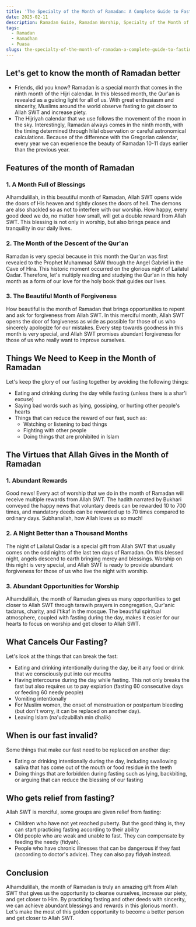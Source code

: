 ```yaml
---
title: 'The Specialty of the Month of Ramadan: A Complete Guide to Fasting and Worship'
date: 2025-02-11
description: Ramadan Guide, Ramadan Worship, Specialty of the Month of Ramadan
tags:
  - Ramadan
  - Ramadhan
  - Puasa
slugs: the-specialty-of-the-month-of-ramadan-a-complete-guide-to-fasting-and-worship
---
```


## Let's get to know the month of Ramadan better

- Friends, did you know? Ramadan is a special month that comes in the ninth month of the Hijri calendar. In this blessed month, the Qur'an is revealed as a guiding light for all of us. With great enthusiasm and sincerity, Muslims around the world observe fasting to get closer to Allah SWT and increase piety.
- The Hijriyah calendar that we use follows the movement of the moon in the sky. Interestingly, Ramadan always comes in the ninth month, with the timing determined through hilal observation or careful astronomical calculations. Because of the difference with the Gregorian calendar, every year we can experience the beauty of Ramadan 10-11 days earlier than the previous year.

## Features of the month of Ramadan

### 1. A Month Full of Blessings

Alhamdulillah, in this beautiful month of Ramadan, Allah SWT opens wide the doors of His heaven and tightly closes the doors of hell. The demons are also shackled so as not to interfere with our worship. How happy, every good deed we do, no matter how small, will get a double reward from Allah SWT. This blessing is not only in worship, but also brings peace and tranquility in our daily lives.

### 2. The Month of the Descent of the Qur'an

Ramadan is very special because in this month the Qur'an was first revealed to the Prophet Muhammad SAW through the Angel Gabriel in the Cave of Hira. This historic moment occurred on the glorious night of Lailatul Qadar. Therefore, let's multiply reading and studying the Qur'an in this holy month as a form of our love for the holy book that guides our lives.

### 3. The Beautiful Month of Forgiveness

How beautiful is the month of Ramadan that brings opportunities to repent and ask for forgiveness from Allah SWT. In this merciful month, Allah SWT opens the door of forgiveness as wide as possible for those of us who sincerely apologize for our mistakes. Every step towards goodness in this month is very special, and Allah SWT promises abundant forgiveness for those of us who really want to improve ourselves.

## Things We Need to Keep in the Month of Ramadan

Let's keep the glory of our fasting together by avoiding the following things:

- Eating and drinking during the day while fasting (unless there is a shar'i excuse)
- Saying bad words such as lying, gossiping, or hurting other people's hearts
- Things that can reduce the reward of our fast, such as:
  - Watching or listening to bad things
  - Fighting with other people
  - Doing things that are prohibited in Islam

## The Virtues that Allah Gives in the Month of Ramadan

### 1. Abundant Rewards

Good news! Every act of worship that we do in the month of Ramadan will receive multiple rewards from Allah SWT. The hadith narrated by Bukhari conveyed the happy news that voluntary deeds can be rewarded 10 to 700 times, and mandatory deeds can be rewarded up to 70 times compared to ordinary days. Subhanallah, how Allah loves us so much!

### 2. A Night Better than a Thousand Months

The night of Lailatul Qadar is a special gift from Allah SWT that usually comes on the odd nights of the last ten days of Ramadan. On this blessed night, angels descend to earth bringing mercy and blessings. Worship on this night is very special, and Allah SWT is ready to provide abundant forgiveness for those of us who live the night with worship.

### 3. Abundant Opportunities for Worship

Alhamdulillah, the month of Ramadan gives us many opportunities to get closer to Allah SWT through tarawih prayers in congregation, Qur'anic tadarus, charity, and i'tikaf in the mosque. The beautiful spiritual atmosphere, coupled with fasting during the day, makes it easier for our hearts to focus on worship and get closer to Allah SWT.

## What Cancels Our Fasting?

Let's look at the things that can break the fast:

- Eating and drinking intentionally during the day, be it any food or drink that we consciously put into our mouths
- Having intercourse during the day while fasting. This not only breaks the fast but also requires us to pay expiation (fasting 60 consecutive days or feeding 60 needy people)
- Vomiting intentionally
- For Muslim women, the onset of menstruation or postpartum bleeding (but don't worry, it can be replaced on another day).
- Leaving Islam (na'udzubillah min dhalik)

## When is our fast invalid?

Some things that make our fast need to be replaced on another day:

- Eating or drinking intentionally during the day, including swallowing saliva that has come out of the mouth or food residue in the teeth
- Doing things that are forbidden during fasting such as lying, backbiting, or arguing that can reduce the blessing of our fasting

## Who gets relief from fasting?

Allah SWT is merciful, some groups are given relief from fasting:

- Children who have not yet reached puberty. But the good thing is, they can start practicing fasting according to their ability
- Old people who are weak and unable to fast. They can compensate by feeding the needy (fidyah).
- People who have chronic illnesses that can be dangerous if they fast (according to doctor's advice). They can also pay fidyah instead.

## Conclusion

Alhamdulillah, the month of Ramadan is truly an amazing gift from Allah SWT that gives us the opportunity to cleanse ourselves, increase our piety, and get closer to Him. By practicing fasting and other deeds with sincerity, we can achieve abundant blessings and rewards in this glorious month. Let's make the most of this golden opportunity to become a better person and get closer to Allah SWT.
